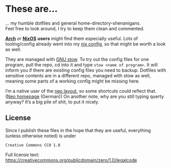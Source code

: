 # These are…

… my humble dotfiles and general home-directory-shenanigans.  
Feel free to look around, I try to keep them clean and commented.

[**Arch**][arch] or [**NixOS**][nixos] **users** might find them especially
useful. Lots of tooling/config already went into my [nix config][vuizvui], so
that might be worth a look as well.

They are managed with [GNU stow][stow]. To try out the config files for one 
program, pull the repo, cd into it and type `stow <name of program>`. It will 
inform you if there are existing config files you need to backup. Dotfiles with
sensitive contents are in a different repo, managed with stow as well, meaning
some parts of a working config might be missing here.

I’m a native user of the [neo layout][neowiki], so some shortcuts could reflect 
that. ([Neo homepage][neo] (German))  On another note, why are you still typing 
querty anyway? It’s a big pile of shit, to put it nicely.

## License

Since I publish these files in the hope that they are useful, everything (unless
otherwise noted) is under

```
Creative Commons CC0 1.0
```

Full license text: https://creativecommons.org/publicdomain/zero/1.0/legalcode

[arch]: https://archlinux.org/
[nixos]: https://nixos.org/
[vuizvui]: https://github.com/openlab-aux/vuizvui/blob/master/machines/profpatsch
[neo]:  https://neo-layout.org/
[neowiki]: https://en.wikipedia.org/wiki/Keyboard_layout#Neo
[stow]: https://www.gnu.org/software/stow/

